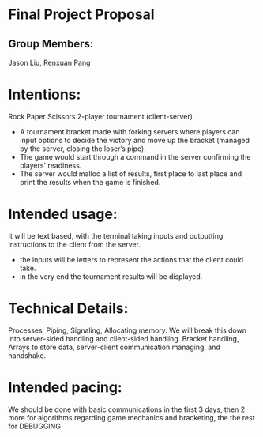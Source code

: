 # Final Project Proposal

## Group Members:

Jason Liu, Renxuan Pang

# Intentions:

Rock Paper Scissors 2-player tournament (client-server)
- A tournament bracket made with forking servers where players can input options to decide the victory and move up the bracket (managed by the server, closing the loser’s pipe).
- The game would start through a command in the server confirming the players' readiness.
- The server would malloc a list of results, first place to last place and print the results when the game is finished.

# Intended usage:

It will be text based, with the terminal taking inputs and outputting instructions to the client from the server.

- the inputs will be letters to represent the actions that the client could take.
- in the very end the tournament results will be displayed.

# Technical Details:

Processes, Piping, Signaling, Allocating memory.
We will break this down into server-sided handling and client-sided handling.
Bracket handling, Arrays to store data, server-client communication managing, and handshake.

# Intended pacing:

We should be done with basic communications in the first 3 days, then 2 more for algorithms regarding game mechanics and bracketing, the the rest for DEBUGGING
